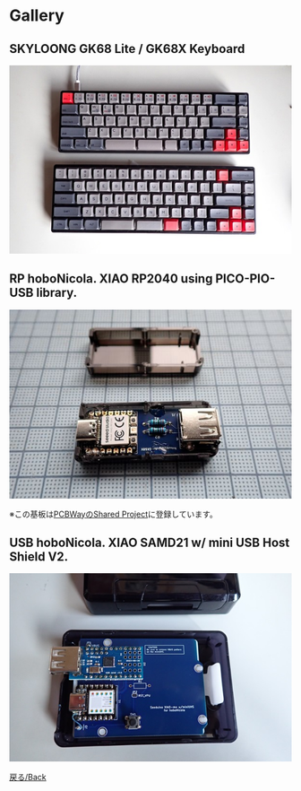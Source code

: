 # Gallery

## SKYLOONG GK68 Lite / GK68X Keyboard

![](./images/GK68_keyboard.jpg)

## RP hoboNicola. XIAO RP2040 using PICO-PIO-USB library.

![](./images/RP2040_adapter.jpg)

※この基板は[PCBWayのShared Project](https://www.pcbway.com/project/shareproject/hoboNicola_for_XIAO_RP2040_85b65544.html?fbclid=IwAR2sAHvLnuXRiQwWyAOBNxl92dvUmLA880vfrMHIG3NbP6EjIKG7mfLd4YQ)に登録しています。

## USB hoboNicola. XIAO SAMD21 w/ mini USB Host Shield V2.

![](./images/miniUHS_adapter.jpg)


[戻る/Back](../README.md)